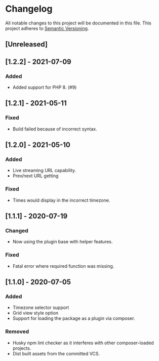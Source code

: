 # Changelog

All notable changes to this project will be documented in this file. This project adheres to [Semantic Versioning](https://semver.org/spec/v2.0.0.html).

## [Unreleased]

## [1.2.2] - 2021-07-09

### Added

- Added support for PHP 8. (#9)

## [1.2.1] - 2021-05-11

### Fixed

- Build failed because of incorrect syntax.

## [1.2.0] - 2021-05-10

### Added

- Live streaming URL capability.
- Prev/next URL getting

### Fixed

- Times would display in the incorrect timezone.

## [1.1.1] - 2020-07-19

### Changed

- Now using the plugin base with helper features.

### Fixed

- Fatal error where required function was missing.

## [1.1.0] - 2020-07-05

### Added

- Timezone selector support
- Grid view style option
- Support for loading the package as a plugin via composer.

### Removed

- Husky npm lint checker as it interferes with other composer-loaded projects.
- Dist built assets from the committed VCS.
